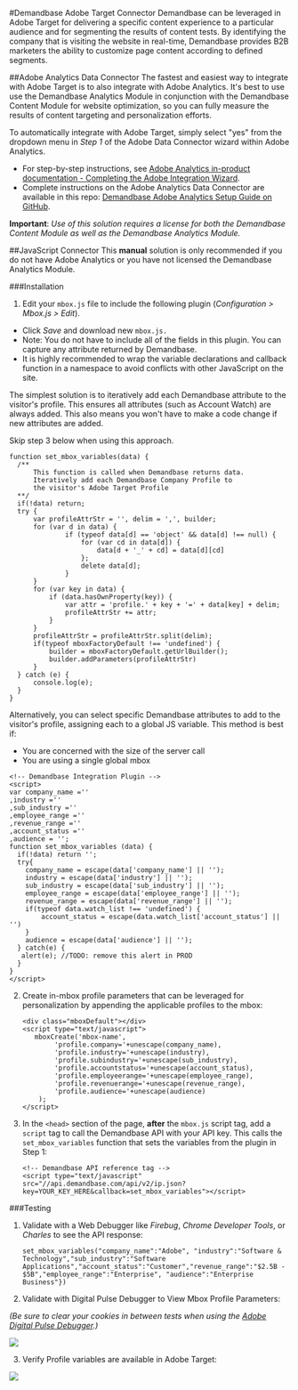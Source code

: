 #Demandbase Adobe Target Connector
Demandbase can be leveraged in Adobe Target for delivering a specific content experience to a particular audience and for segmenting the results of content tests.  By identifying the company that is visiting the website in real-time, Demandbase provides B2B marketers the ability to customize page content according to defined segments.

##Adobe Analytics Data Connector
The fastest and easiest way to integrate with Adobe Target is to also integrate with Adobe Analytics.  It's best to use use the Demandbase Analytics Module in conjunction with the Demandbase Content Module for website optimization, so you can fully measure the results of content targeting and personalization efforts.

To automatically integrate with Adobe Target, simply select "yes" from the dropdown menu in *Step 1* of the Adobe Data Connector wizard within Adobe Analytics.

* For step-by-step instructions, see [Adobe Analytics in-product documentation - Completing the Adobe Integration Wizard](http://microsite.omniture.com/t2/help/en_US/connectors/demandbase/#Completing_the_Adobe_Integration_Wizard).
* Complete instructions on the Adobe Analytics Data Connector are available in this repo: [Demandbase Adobe Analytics Setup Guide on GitHub](https://github.com/demandbaselabs/demandbaselabs/tree/master/Adobe_Analytics#data-connector).

**Important**:  *Use of this solution requires a license for both the Demandbase Content Module as well as the Demandbase Analytics Module.*


##JavaScript Connector
This **manual** solution is only recommended if you do not have Adobe Analytics or you have not licensed the Demandbase Analytics Module.

###Installation
1. Edit your `mbox.js` file to include the following plugin (*Configuration > Mbox.js > Edit*).
  * Click *Save* and download new `mbox.js.`
  * Note: You do not have to include all of the fields in this plugin. You can capture any attribute returned by Demandbase.
  * It is highly recommended to wrap the variable declarations and callback function in a namespace to avoid conflicts with other JavaScript on the site.

  The simplest solution is to iteratively add each Demandbase attribute to the visitor's profile.  This ensures all attributes (such as Account Watch) are always added.  This also means you won't have to make a code change if new attributes are added.

  Skip step 3 below when using this approach.
  ```
  function set_mbox_variables(data) {
    /**
        This function is called when Demandbase returns data.
        Iteratively add each Demandbase Company Profile to
        the visitor's Adobe Target Profile
    **/
    if(!data) return;
    try {
        var profileAttrStr = '', delim = ',', builder;
        for (var d in data) {
                if (typeof data[d] == 'object' && data[d] !== null) {
                    for (var cd in data[d]) {
                        data[d + '_' + cd] = data[d][cd]
                    };
                    delete data[d];
                }
        }
        for (var key in data) {
            if (data.hasOwnProperty(key)) {
                var attr = 'profile.' + key + '=' + data[key] + delim;
                profileAttrStr += attr;
            }
        }
        profileAttrStr = profileAttrStr.split(delim);
        if(typeof mboxFactoryDefault !== 'undefined') {
            builder = mboxFactoryDefault.getUrlBuilder();
            builder.addParameters(profileAttrStr)
        }
    } catch (e) {
        console.log(e);
    }
  }
  ```
  Alternatively, you can select specific Demandbase attributes to add to the visitor's profile, assigning each to a global JS variable.
  This method is best if:
  * You are concerned with the size of the server call
  * You are using a single global mbox

  ```
  <!-- Demandbase Integration Plugin -->
  <script>
  var company_name =''
  ,industry =''
  ,sub_industry =''
  ,employee_range =''
  ,revenue_range =''
  ,account_status =''
  ,audience = '';
  function set_mbox_variables (data) {
    if(!data) return '';
    try{
      company_name = escape(data['company_name'] || '');
      industry = escape(data['industry'] || '');
      sub_industry = escape(data['sub_industry'] || '');
      employee_range = escape(data['employee_range'] || '');
      revenue_range = escape(data['revenue_range'] || '');
      if(typeof data.watch_list !== 'undefined') {
          account_status = escape(data.watch_list['account_status'] || '')
      }
      audience = escape(data['audience'] || '');
    } catch(e) {
     alert(e); //TODO: remove this alert in PROD
    }
  }
  </script>
  ```

2. Create in-mbox profile parameters that can be leveraged for personalization by appending the applicable profiles to the mbox:

    ```
    <div class="mboxDefault"></div>
    <script type="text/javascript">
       mboxCreate('mbox-name',
            'profile.company='+unescape(company_name),
            'profile.industry='+unescape(industry),
            'profile.subindustry='+unescape(sub_industry),
            'profile.accountstatus='+unescape(account_status),
            'profile.employeerange='+unescape(employee_range),
            'profile.revenuerange='+unescape(revenue_range),
            'profile.audience='+unescape(audience)
        );
    </script>
    ```

3. In the `<head>` section of the page, **after** the `mbox.js` script tag, add a `script` tag to call the Demandbase API with your API key.  This calls the `set_mbox_variables` function that sets the variables from the plugin in Step 1:

    ```
    <!-- Demandbase API reference tag -->
    <script type="text/javascript" src="//api.demandbase.com/api/v2/ip.json?key=YOUR_KEY_HERE&callback=set_mbox_variables"></script>
    ```

###Testing

1. Validate with a Web Debugger like *Firebug*, *Chrome Developer Tools*, or *Charles* to see the API response:

    ```
    set_mbox_variables("company_name":"Adobe", "industry":"Software & Technology","sub_industry":"Software Applications","account_status":"Customer","revenue_range":"$2.5B - $5B","employee_range":"Enterprise", "audience":"Enterprise Business"})
    ```

2. Validate with Digital Pulse Debugger to View Mbox Profile Parameters:

  *(Be sure to clear your cookies in between tests when using the [Adobe Digital Pulse Debugger](http://helpx.adobe.com/analytics/using/digitalpulse-debugger.html).)*

  <img src="https://www.evernote.com/shard/s100/sh/96538b23-5215-4789-acd5-2e4f9d334947/1dd704e9c99ebeb759aa50f2af221a49/deep/0/Screenshot%206/20/13%2011:53%20AM.jpg" />

3. Verify Profile variables are available in Adobe Target:

  <img src="https://www.evernote.com/shard/s100/sh/5fd377c8-8932-4262-b839-56355215c7b3/6afbe7310f930e4ad64dd758676e3560/deep/0/Screenshot6/20/1312:01PM.jpg" />
